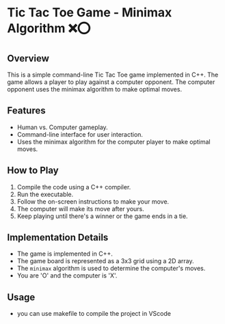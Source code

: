 # Tic Tac Toe Game - Minimax Algorithm ❌⭕️

## Overview
This is a simple command-line Tic Tac Toe game implemented in C++. The game allows a player to play against a computer opponent. The computer opponent uses the minimax algorithm to make optimal moves.

## Features
- Human vs. Computer gameplay.
- Command-line interface for user interaction.
- Uses the minimax algorithm for the computer player to make optimal moves.

## How to Play
1. Compile the code using a C++ compiler.
2. Run the executable.
3. Follow the on-screen instructions to make your move.
4. The computer will make its move after yours.
5. Keep playing until there's a winner or the game ends in a tie.

## Implementation Details
- The game is implemented in C++.
- The game board is represented as a 3x3 grid using a 2D array.
- The `minimax` algorithm is used to determine the computer's moves.
- You are 'O' and the computer is 'X'.

## Usage
- you can use makefile to compile the project in VScode

